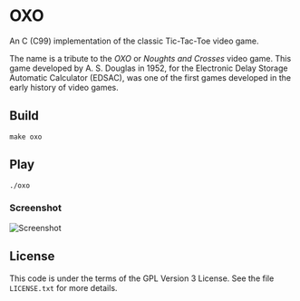 # OXO
An C (C99) implementation of the classic Tic-Tac-Toe video game.

The name is a tribute to the *OXO* or *Noughts and Crosses* video game.
This game developed by A. S. Douglas in 1952, for the Electronic Delay
Storage Automatic Calculator (EDSAC), was one of the first games developed
in the early history of video games.

## Build

```
make oxo
```

## Play

```
./oxo
```

### Screenshot
![Screenshot](https://user-images.githubusercontent.com/5897858/55745389-6672a000-5a37-11e9-8f6f-e9aac725b6a2.png)

## License
This code is under the terms of the GPL Version 3 License.
See the file `LICENSE.txt` for more details.

